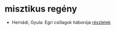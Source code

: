 # misztikus regény

- Hernádi, Gyula: Egri csillagok háborúja [részletek](_details/Hern%C3%A1di%2C%20Gyula.md#id_1197)